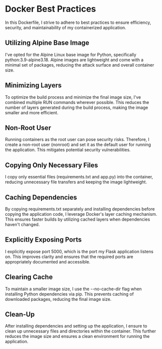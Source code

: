 # Docker Best Practices
In this Dockerfile, I strive to adhere to best practices to ensure efficiency, security, and maintainability of my containerized application.

## Utilizing Alpine Base Image
I've opted for the Alpine Linux base image for Python, specifically python:3.9-alpine3.18. Alpine images are lightweight and come with a minimal set of packages, reducing the attack surface and overall container size.

## Minimizing Layers
To optimize the build process and minimize the final image size, I've combined multiple RUN commands wherever possible. This reduces the number of layers generated during the build process, making the image smaller and more efficient.

## Non-Root User
Running containers as the root user can pose security risks. Therefore, I create a non-root user (nonroot) and set it as the default user for running the application. This mitigates potential security vulnerabilities.

## Copying Only Necessary Files
I copy only essential files (requirements.txt and app.py) into the container, reducing unnecessary file transfers and keeping the image lightweight.

## Caching Dependencies
By copying requirements.txt separately and installing dependencies before copying the application code, I leverage Docker's layer caching mechanism. This ensures faster builds by utilizing cached layers when dependencies haven't changed.

## Explicitly Exposing Ports
I explicitly expose port 5000, which is the port my Flask application listens on. This improves clarity and ensures that the required ports are appropriately documented and accessible.

## Clearing Cache
To maintain a smaller image size, I use the --no-cache-dir flag when installing Python dependencies via pip. This prevents caching of downloaded packages, reducing the final image size.

## Clean-Up
After installing dependencies and setting up the application, I ensure to clean up unnecessary files and directories within the container. This further reduces the image size and ensures a clean environment for running the application.